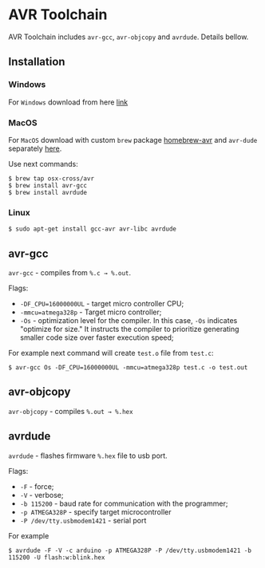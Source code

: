 # AVR Toolchain
AVR Toolchain includes `avr-gcc`, `avr-objcopy` and `avrdude`. Details bellow.

## Installation

### Windows
For `Windows` download from here [link](https://www.microchip.com/en-us/tools-resources/develop/microchip-studio/gcc-compilers)

### MacOS
For `MacOS` download with custom `brew` package [homebrew-avr](https://github.com/osx-cross/homebrew-avr) and `avr-dude` separately [here](https://formulae.brew.sh/formula/avrdude).

Use next commands:

```console
$ brew tap osx-cross/avr
$ brew install avr-gcc
$ brew install avrdude
```

### Linux

```console
$ sudo apt-get install gcc-avr avr-libc avrdude
```

## avr-gcc
`avr-gcc` - compiles from `%.c → %.out`.

Flags:
- `-DF_CPU=16000000UL` - target micro controller CPU;
- `-mmcu=atmega328p` - Target micro controller;
- `-Os` - optimization level for the compiler. In this case, `-Os` indicates "optimize for size." It instructs the compiler to prioritize generating smaller code size over faster execution speed;


For example next command will create `test.o` file from `test.c`:

```console
$ avr-gcc Os -DF_CPU=16000000UL -mmcu=atmega328p test.c -o test.out
```

## avr-objcopy
`avr-objcopy` - compiles `%.out → %.hex`

## avrdude
`avrdude` - flashes firmware `%.hex` file to usb port.

Flags:
- `-F` - force;
- `-V` - verbose;
- `-b 115200` - baud rate for communication with the programmer;
- `-p ATMEGA328P` - specify target microcontroller
- `-P /dev/tty.usbmodem1421` - serial port 

For example
```console
$ avrdude -F -V -c arduino -p ATMEGA328P -P /dev/tty.usbmodem1421 -b 115200 -U flash:w:blink.hex
```
